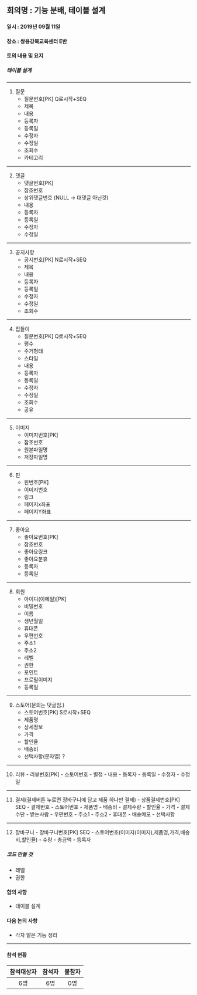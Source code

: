## 회의명 : 기능 분배, 테이블 설계

#### 일시 : 2019년 09월 11일

#### 장소 : 쌍용강북교육센터 E반

#### 토의 내용 및 요지

##### 테이블 설계
---
   1. 질문
      - 질문번호[PK]  Q로시작+SEQ
      - 제목
      - 내용
      - 등록자
      - 등록일
      - 수정자
      - 수정일
      - 조회수
      - 카테고리
---   
   2. 댓글
      - 댓글번호[PK]
      - 참조번호
      - 상위댓글번호 (NULL -> 대댓글 아닌것)
      - 내용
      - 등록자
      - 등록일
      - 수정자
      - 수정일
---   
   3. 공지사항
      - 공지번호[PK]  N로시작+SEQ
      - 제목
      - 내용
      - 등록자
      - 등록일
      - 수정자
      - 수정일
      - 조회수
 ---  
   4. 집들이
      - 질문번호[PK]  Q로시작+SEQ
      - 평수
      - 주거형태
      - 스타일
      - 내용
      - 등록자
      - 등록일
      - 수정자
      - 수정일
      - 조회수
      - 공유
 ---  
   5. 이미지
      - 이미지번호[PK]
      - 참조번호
      - 원본파일명
      - 저장파일명
---   
   6. 핀
      - 핀번호[PK]
      - 이미지번호
      - 링크
      - 페이지x좌표
      - 페이지Y좌표
 ---  
   7. 좋아요
      - 좋아요번호[PK]
      - 참조번호
      - 좋아요링크
      - 좋아요분휴
      - 등록자
      - 등록일
---
   8. 회원
      - 아이디(이메일)[PK]
      - 비밀번호
      - 이름
      - 생년월일
      - 휴대폰
      - 우편번호
      - 주소1
      - 주소2
      - 레벨
      - 권한
      - 포인트
      - 프로필이미지
      - 등록일
 ---  
   9. 스토어(문의는 댓글임.)
      - 스토어번호[PK]  S로시작+SEQ
      - 제품명
      - 상세정보
      - 가격
      - 할인율
      - 배송비
      - 선택사항(문자열) ?
---

   10. 리뷰
      - 리뷰번호[PK]
      - 스토어번호
      - 별점
      - 내용
      - 등록자
      - 등록일
      - 수정자
      - 수정일

---

   11. 결제(결제버튼 누르면 장바구니에 담고 제품 하나만 결제)
      - 상품결제번호[PK] SEQ
      - 결제번호
      - 스토어번호
      - 제품명
      - 배송비
      - 결제수량
      - 할인율
      - 가격
      - 결제수단
      - 받는사람
      - 우편번호
      - 주소1
      - 주소2
      - 휴대폰
      - 배송메모
      - 선택사항

---

   12. 장바구니
      - 장바구니번호[PK] SEQ
      - 스토어번호(이미지(이미지),제품명,가격,배송비,할인율)
      - 수량
      - 총금액
      - 등록자

##### 코드 만들 것
- 레벨
- 권한

#### 합의 사항
   + 테이블 설계 
 
#### 다음 논의 사항
   + 각자 맡은 기능 정리

---
#### 참석 현황
| 참석대상자 | 참석자 | 불참자 |
|:--------:|:--------:|:--------:|
| 6명 | 6명 | 0명 |
